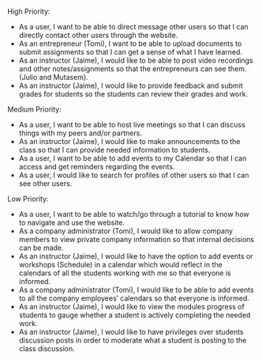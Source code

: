 
High Priority:
<ul>
<li>As a user, I want to be able to direct message other users so that I can directly contact other users through the website.</li>
<li>As an entrepreneur (Tomi), I want to be able to upload documents to submit assignments so that I can get a sense of what I have learned.</li>
<li>As an instructor (Jaime), I would like to be able to post video recordings and other notes/assignments so that the entrepreneurs can see them. (Julio and Mutasem).</li>
<li>As an instructor (Jaime),‌ ‌I‌ ‌would‌ ‌like‌ ‌to‌ ‌provide‌ ‌feedback‌ ‌and‌ ‌submit‌ ‌grades‌ ‌for‌ ‌students‌ ‌so‌ ‌the‌ ‌students‌ ‌can‌ ‌review‌ ‌their‌ ‌grades‌ ‌and‌ ‌work‌.</li>
  </ul>

Medium Priority:
<ul>
<li>As a user, I want to be able to host live meetings so that I can discuss things with my peers and/or partners.</li>
<li>As an instructor (Jaime),‌ ‌I‌ ‌would‌ ‌like‌ ‌to‌ ‌make‌ ‌announcements‌ ‌to‌ ‌the‌ ‌class‌ ‌so‌ ‌that‌ ‌I‌ ‌can‌ ‌provide‌ ‌needed‌ ‌information‌ ‌to‌ ‌students‌.</li>
<li>As a user, I want to be able to add events to my Calendar so that I can access and get reminders regarding the events.</li>
<li>As a user, I would like to search for profiles of other users so that I can see other users.</li>
  </ul>

Low Priority:
<ul>
<li>As a user, I want to be able to watch/go through a tutorial to know how to navigate and use the website.</li>
<li>As a company administrator (Tomi), I would like to allow company members to view private company information so that internal decisions can be made.</li>
<li>As an instructor (Jaime), I would like to have the option to add events or workshops (Schedule) in a calendar which would reflect in the calendars of all the students working with me so that everyone is informed.</li>
<li>As a company administrator (Tomi), I would like to be able to add events to all the company employees’ calendars so that everyone is informed.</li>
<li>As an instructor (Jaime),‌ ‌I‌ ‌would‌ ‌like‌ ‌to‌ ‌view‌ ‌the‌ ‌modules progress‌ ‌of‌ ‌students‌ ‌to‌ ‌gauge‌ ‌whether‌ ‌a‌ ‌student‌ ‌is‌ ‌actively‌ ‌completing‌ ‌the‌ ‌needed‌ ‌work‌.</li>
<li>As an instructor (Jaime),‌ ‌I‌ ‌would‌ ‌like‌ ‌to‌ ‌have‌ ‌privileges‌ ‌over‌ ‌students‌ discussion posts ‌in‌ ‌order‌ ‌to‌ ‌moderate‌ ‌what‌ ‌a‌ ‌student‌ ‌is‌ ‌posting‌ ‌to‌ ‌the‌ ‌class‌ ‌discussion.</li>
  </ul>
